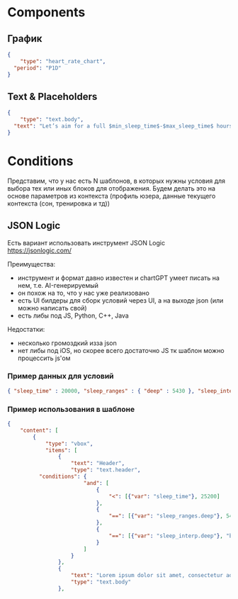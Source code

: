 # Components
## График
```json
{
	"type": "heart_rate_chart",
  "period": "P1D"
}
```

## Text & Placeholders

```json
{
	"type": "text.body",
  "text": "Let’s aim for a full $min_sleep_time$-$max_sleep_time$ hours tonight to help you feel more refreshed and ready to tackle the day."
}
```

# Conditions

Представим, что у нас есть N шаблонов, в которых нужны условия для выбора тех или иных блоков для отображения. Будем делать это на основе параметров из контекста (профиль юзера, данные текущего контекста (сон, тренировка и тд))

## JSON Logic
Есть вариант использовать инструмент JSON Logic https://jsonlogic.com/

Преимущества:
- инструмент и формат давно известен и chartGPT умеет писать на нем, т.е. AI-генерируемый
- он похож на то, что у нас уже реализовано
- есть UI билдеры для сборк условий через UI, а на выходе json (или можно написать свой)
- есть либы под JS, Python, C++, Java

Недостатки:
- несколько громоздкий изза json 
- нет либы под iOS, но скорее всего достаточно JS тк шаблон можно процессить js'ом

### Пример данных для условий

```json
{ "sleep_time" : 20000, "sleep_ranges" : { "deep" : 5430 }, "sleep_interp" : { "deep" : "bad" } }
```

### Пример использования в шаблоне
```json
{
	"content": [
		{
			"type": "vbox",
			"items": [
				{
					"text": "Header",
					"type": "text.header",
          "conditions": {
						"and": [
							{
								"<": [{"var": "sleep_time"}, 25200]
							},
							{
								"==": [{"var": "sleep_ranges.deep"}, 5430]
							},
							{
								"==": [{"var": "sleep_interp.deep"}, "bad"]
							}
						]
					}
				},
				{
					"text": "Lorem ipsum dolor sit amet, consectetur adipiscing elit. https://welltory.com",
					"type": "text.body"
				},
```
